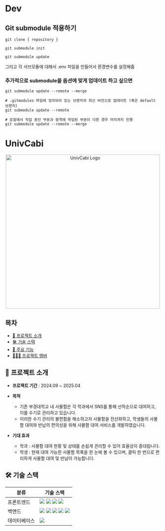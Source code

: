 # Dev

## Git submodule 적용하기

`git clone { repository }`

`git submodule init`

`git submodule update`

그리고 각 서브모듈에 대해서 .env 파일을 만들어서 환경변수를 설정해줌

### 추가적으로 submodule을 옵션에 맞게 업데이트 하고 싶으면

```
git submodule update --remote --merge

# .gitmodules 파일에 정의되어 있는 브랜치의 최신 버전으로 업데이트 (혹은 default 브랜치)
git submodule update --remote

# 로컬에서 작업 중인 부분과 원격에 작업된 부분이 다른 경우 머지까지 진행
git submodule update --remote --merge
```


# UnivCabi
<p align="center">
  <img width="500" alt="UnivCabi Logo" src="https://github.com/user-attachments/assets/472b39df-2c89-4561-b01a-952cbd1c457e" />
</p>

## 목차
- [📝 프로젝트 소개](#introduction)
- [🛠️ 기술 스택](#tech)
- [🌟 주요 기능](#function)
- [🧑🏻‍💻 프로젝트 멤버](#member)

## <span id="introduction">📝 프로젝트 소개</span>
- **프로젝트 기간** : 2024.09 ~ 2025.04
- **목적**
  - 기존 부경대학교 내 사물함은 각 학과에서 SNS를 통해 선착순으로 대여하고, 이를 수기로 관리하고 있습니다. 
  - 이러한 수기 관리의 불편함을 해소하고자 사물함을 전산화하고, 학생들의 사물함 대여와 반납의 편의성을 위해 사물함 대여 서비스를 개발하였습니다.

- **기대 효과**
  - 학과 : 사물함 대여 현황 및 상태를 손쉽게 관리할 수 있어 효율성이 증대됩니다.
  - 학생 : 현재 대여 가능한 사물함 목록을 한 눈에 볼 수 있으며, 클릭 한 번으로 편리하게 사물함 대여 및 반납이 가능합니다.

## <span id="tech">🛠️ 기술 스택</span>
<table>
  <thead>
    <tr>
      <th>분류</th>
      <th>기술 스택</th>
    </tr>
  </thead>
  <tbody>
    <tr>
      <td>프론트엔드</td>
      <td>
        <img src="https://img.shields.io/badge/React-61DAFB?style=flat&logo=react&logoColor=white"/>
        <img src="https://img.shields.io/badge/TypeScript-3178C6?style=flat&logo=typescript&logoColor=white"/>
        <img src="https://img.shields.io/badge/TailwindCSS-06B6D4?style=flat&logo=tailwindcss&logoColor=white"/>
        <img src="https://img.shields.io/badge/Vite-646CFF?style=flat&logo=vite&logoColor=white"/>
      </td>
    </tr>
    <tr>
      <td>백엔드</td>
      <td>
        <img src="https://img.shields.io/badge/django-092E20?style=flat&logo=django&logoColor=white">
        <img src="https://img.shields.io/badge/Django%20REST%20Framework-FF1709?style=flat&logo=django&logoColor=white">
        <img src="https://img.shields.io/badge/spring-6DB33F?style=flat&logo=spring&logoColor=white">
        <img src="https://img.shields.io/badge/python-3776AB?style=flat&logo=python&logoColor=white"> 
        <img src="https://img.shields.io/badge/Java-007396?style=flat&logo=java&logoColor=white">
      </td>
    </tr>
    <tr>
      <td>데이터베이스</td>
      <td>
        <img src="https://img.shields.io/badge/sqlite3-003B57?style=flat&logo=sqlite&logoColor=white">
